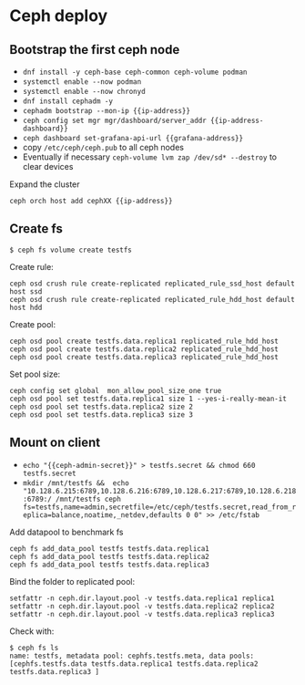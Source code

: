 # Ceph deploy 

## Bootstrap the first ceph node

- `dnf install -y ceph-base ceph-common ceph-volume podman`
- `systemctl enable --now podman`
- `systemctl enable --now chronyd`
- `dnf install cephadm -y`
- `cephadm bootstrap --mon-ip {{ip-address}}`
- `ceph config set mgr mgr/dashboard/server_addr {{ip-address-dashboard}}`
- `ceph dashboard set-grafana-api-url {{grafana-address}}`
-  copy `/etc/ceph/ceph.pub` to all ceph nodes
-  Eventually if necessary `ceph-volume lvm zap /dev/sd* --destroy` to clear devices

Expand the cluster
```
ceph orch host add cephXX {{ip-address}}
```


## Create fs
```
$ ceph fs volume create testfs
```

Create rule:

```
ceph osd crush rule create-replicated replicated_rule_ssd_host default host ssd
ceph osd crush rule create-replicated replicated_rule_hdd_host default host hdd
```

Create pool:

```
ceph osd pool create testfs.data.replica1 replicated_rule_hdd_host
ceph osd pool create testfs.data.replica2 replicated_rule_hdd_host
ceph osd pool create testfs.data.replica3 replicated_rule_hdd_host
```

Set pool size:
```
ceph config set global  mon_allow_pool_size_one true
ceph osd pool set testfs.data.replica1 size 1 --yes-i-really-mean-it
ceph osd pool set testfs.data.replica2 size 2
ceph osd pool set testfs.data.replica3 size 3
```

## Mount on client

- `echo "{{ceph-admin-secret}}" > testfs.secret && chmod 660 testfs.secret`
- `mkdir /mnt/testfs &&  echo "10.128.6.215:6789,10.128.6.216:6789,10.128.6.217:6789,10.128.6.218:6789:/ /mnt/testfs ceph fs=testfs,name=admin,secretfile=/etc/ceph/testfs.secret,read_from_replica=balance,noatime,_netdev,defaults 0 0" >> /etc/fstab`

Add datapool to benchmark fs
```
ceph fs add_data_pool testfs testfs.data.replica1
ceph fs add_data_pool testfs testfs.data.replica2
ceph fs add_data_pool testfs testfs.data.replica3
```

Bind the folder to replicated pool:
```
setfattr -n ceph.dir.layout.pool -v testfs.data.replica1 replica1
setfattr -n ceph.dir.layout.pool -v testfs.data.replica2 replica2
setfattr -n ceph.dir.layout.pool -v testfs.data.replica3 replica3
```

Check with:
```
$ ceph fs ls
name: testfs, metadata pool: cephfs.testfs.meta, data pools: [cephfs.testfs.data testfs.data.replica1 testfs.data.replica2 testfs.data.replica3 ]
```


